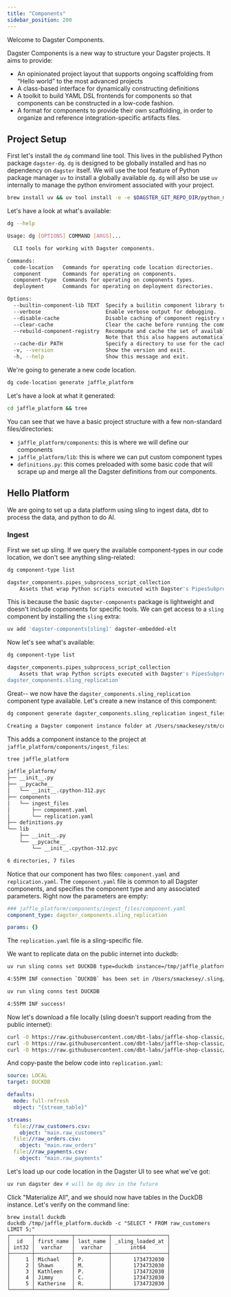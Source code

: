 ```yaml
---
title: "Components"
sidebar_position: 200
---
```


Welcome to Dagster Components.

Dagster Components is a new way to structure your Dagster projects. It aims to provide:

- An opinionated project layout that supports ongoing scaffolding from “Hello world” to the most advanced projects
- A class-based interface for dynamically constructing definitions
- A toolkit to build YAML DSL frontends for components so that components can be constructed in a low-code fashion.
- A format for components to provide their own scaffolding, in order to organize and reference integration-specific artifacts files.

## Project Setup

First let's install the `dg` command line tool. This lives in the published Python package `dagster-dg`. `dg` is designed to be globally installed and has no dependency on `dagster` itself. We will use the tool feature of Python package manager `uv` to install a globally available `dg`. `dg` will also be use `uv` internally to manage the python enviroment associated with your project.

```bash
brew install uv && uv tool install -e -e $DAGSTER_GIT_REPO_DIR/python_modules/libraries/dagster-dg/
```

Let's have a look at what's available:

```bash
dg --help

Usage: dg [OPTIONS] COMMAND [ARGS]...

  CLI tools for working with Dagster components.

Commands:
  code-location   Commands for operating code location directories.
  component       Commands for operating on components.
  component-type  Commands for operating on components types.
  deployment      Commands for operating on deployment directories.

Options:
  --builtin-component-lib TEXT  Specify a builitin component library to use.
  --verbose                     Enable verbose output for debugging.
  --disable-cache               Disable caching of component registry data.
  --clear-cache                 Clear the cache before running the command.
  --rebuild-component-registry  Recompute and cache the set of available component types for the current environment.
                                Note that this also happens automatically whenever the cache is detected to be stale.
  --cache-dir PATH              Specify a directory to use for the cache.
  -v, --version                 Show the version and exit.
  -h, --help                    Show this message and exit.
```

We're going to generate a new code location.

```bash
dg code-location generate jaffle_platform
```

Let's have a look at what it generated:

```bash
cd jaffle_platform && tree
```

You can see that we have a basic project structure with a few non-standard files/directories:

- `jaffle_platform/components`: this is where we will define our components
- `jaffle_platform/lib`: this is where we can put custom component types
- `definitions.py`: this comes preloaded with some basic code that will scrape up and merge all the Dagster definitions from our components.

## Hello Platform

We are going to set up a data platform using sling to ingest data, dbt to process the data, and python to do AI.

### Ingest

First we set up sling. If we query the available component-types in our code location, we don't see anything sling-related:

```bash
dg component-type list

dagster_components.pipes_subprocess_script_collection
    Assets that wrap Python scripts executed with Dagster's PipesSubprocessClient.
```

This is because the basic `dagster-components` package is lightweight and doesn't include copmonents for specific tools. We can get access to a `sling` component by installing the `sling` extra:

```bash
uv add 'dagster-components[sling]' dagster-embedded-elt
```

Now let's see what's available:

```bash
dg component-type list

dagster_components.pipes_subprocess_script_collection
    Assets that wrap Python scripts executed with Dagster's PipesSubprocessClient.
dagster_components.sling_replication`
```

Great-- we now have the `dagster_components.sling_replication` component type available. Let's create a new instance of this component:

```bash
dg component generate dagster_components.sling_replication ingest_files

Creating a Dagster component instance folder at /Users/smackesey/stm/code/elementl/tmp/jaffle_platform/jaffle_platform/components/ingest_files.
```

This adds a component instance to the project at `jaffle_platform/components/ingest_files`:

```bash
tree jaffle_platform

jaffle_platform/
├── __init__.py
├── __pycache__
│   └── __init__.cpython-312.pyc
├── components
│   └── ingest_files
│       ├── component.yaml
│       └── replication.yaml
├── definitions.py
└── lib
    ├── __init__.py
    └── __pycache__
        └── __init__.cpython-312.pyc

6 directories, 7 files
```

Notice that our component has two files: `component.yaml` and `replication.yaml`. The `component.yaml` file is common to all Dagster components, and specifies the component type and any associated parameters. Right now the parameters are empty:

```yaml
### jaffle_platform/components/ingest_files/component.yaml
component_type: dagster_components.sling_replication

params: {}
```

The `replication.yaml` file is a sling-specific file.

We want to replicate data on the public internet into duckdb:

```bash
uv run sling conns set DUCKDB type=duckdb instance=/tmp/jaffle_platform.duckdb

4:55PM INF connection `DUCKDB` has been set in /Users/smackesey/.sling/env.yaml. Please test with `sling conns test DUCKDB`
```

```bash
uv run sling conns test DUCKDB

4:55PM INF success!
```

Now let's download a file locally (sling doesn’t support reading from the public internet):

```bash
curl -O https://raw.githubusercontent.com/dbt-labs/jaffle-shop-classic/refs/heads/main/seeds/raw_customers.csv &&
curl -O https://raw.githubusercontent.com/dbt-labs/jaffle-shop-classic/refs/heads/main/seeds/raw_orders.csv &&
curl -O https://raw.githubusercontent.com/dbt-labs/jaffle-shop-classic/refs/heads/main/seeds/raw_payments.csv
```

And copy-paste the below code into `replication.yaml`:

```yaml
source: LOCAL
target: DUCKDB

defaults:
  mode: full-refresh
  object: "{stream_table}"

streams:
  file://raw_customers.csv:
    object: "main.raw_customers"
  file://raw_orders.csv:
    object: "main.raw_orders"
  file://raw_payments.csv:
    object: "main.raw_payments"
```

Let's load up our code location in the Dagster UI to see what we've got:

```bash
uv run dagster dev # will be dg dev in the future
```

Click "Materialize All", and we should now have tables in the DuckDB instance. Let's verify on the command line:

```
brew install duckdb
duckdb /tmp/jaffle_platform.duckdb -c "SELECT * FROM raw_customers LIMIT 5;"
┌───────┬────────────┬───────────┬──────────────────┐
│  id   │ first_name │ last_name │ _sling_loaded_at │
│ int32 │  varchar   │  varchar  │      int64       │
├───────┼────────────┼───────────┼──────────────────┤
│     1 │ Michael    │ P.        │       1734732030 │
│     2 │ Shawn      │ M.        │       1734732030 │
│     3 │ Kathleen   │ P.        │       1734732030 │
│     4 │ Jimmy      │ C.        │       1734732030 │
│     5 │ Katherine  │ R.        │       1734732030 │
└───────┴────────────┴───────────┴──────────────────┘
```
